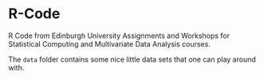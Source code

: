 # R-Code

R Code from Edinburgh University Assignments and Workshops for Statistical Computing and Multivariate Data Analysis courses.

The ``data`` folder contains some nice little data sets that one can play around with.
